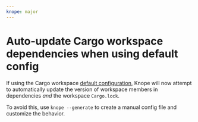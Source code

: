 ```yaml
---
knope: major
---
```


# Auto-update Cargo workspace dependencies when using default config

If using the Cargo workspace [default configuration](https://knope.tech/reference/default-config/#cargo-workspaces), 
Knope will now attempt to automatically update the version of workspace members in dependencies _and_ the workspace `Cargo.lock`.

To avoid this, use `knope --generate` to create a manual config file and customize the behavior.
